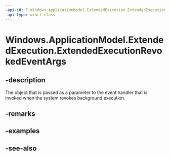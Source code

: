 ```yaml
---
-api-id: T:Windows.ApplicationModel.ExtendedExecution.ExtendedExecutionRevokedEventArgs
-api-type: winrt class
---
```


<!-- Class syntax.
public class ExtendedExecutionRevokedEventArgs : Windows.ApplicationModel.ExtendedExecution.IExtendedExecutionRevokedEventArgs
-->

# Windows.ApplicationModel.ExtendedExecution.ExtendedExecutionRevokedEventArgs

## -description
The object that is passed as a parameter to the event handler that is invoked when the system revokes background execution.

## -remarks

## -examples

## -see-also